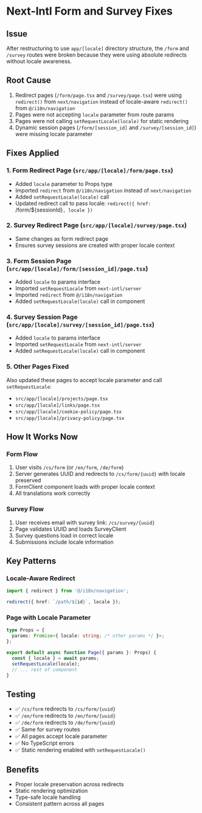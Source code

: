 # Next-Intl Form and Survey Fixes

## Issue
After restructuring to use `app/[locale]` directory structure, the `/form` and `/survey` routes were broken because they were using absolute redirects without locale awareness.

## Root Cause
1. Redirect pages (`/form/page.tsx` and `/survey/page.tsx`) were using `redirect()` from `next/navigation` instead of locale-aware `redirect()` from `@/i18n/navigation`
2. Pages were not accepting `locale` parameter from route params
3. Pages were not calling `setRequestLocale(locale)` for static rendering
4. Dynamic session pages (`/form/[session_id]` and `/survey/[session_id]`) were missing locale parameter

## Fixes Applied

### 1. Form Redirect Page (`src/app/[locale]/form/page.tsx`)
- Added `locale` parameter to Props type
- Imported `redirect` from `@/i18n/navigation` instead of `next/navigation`
- Added `setRequestLocale(locale)` call
- Updated redirect call to pass locale: `redirect({ href: `/form/${sessionId}`, locale })`

### 2. Survey Redirect Page (`src/app/[locale]/survey/page.tsx`)
- Same changes as form redirect page
- Ensures survey sessions are created with proper locale context

### 3. Form Session Page (`src/app/[locale]/form/[session_id]/page.tsx`)
- Added `locale` to params interface
- Imported `setRequestLocale` from `next-intl/server`
- Imported `redirect` from `@/i18n/navigation`
- Added `setRequestLocale(locale)` call in component

### 4. Survey Session Page (`src/app/[locale]/survey/[session_id]/page.tsx`)
- Added `locale` to params interface
- Imported `setRequestLocale` from `next-intl/server`
- Added `setRequestLocale(locale)` call in component

### 5. Other Pages Fixed
Also updated these pages to accept locale parameter and call `setRequestLocale`:
- `src/app/[locale]/projects/page.tsx`
- `src/app/[locale]/links/page.tsx`
- `src/app/[locale]/cookie-policy/page.tsx`
- `src/app/[locale]/privacy-policy/page.tsx`

## How It Works Now

### Form Flow
1. User visits `/cs/form` (or `/en/form`, `/de/form`)
2. Server generates UUID and redirects to `/cs/form/{uuid}` with locale preserved
3. FormClient component loads with proper locale context
4. All translations work correctly

### Survey Flow
1. User receives email with survey link: `/cs/survey/{uuid}`
2. Page validates UUID and loads SurveyClient
3. Survey questions load in correct locale
4. Submissions include locale information

## Key Patterns

### Locale-Aware Redirect
```typescript
import { redirect } from '@/i18n/navigation';

redirect({ href: `/path/${id}`, locale });
```

### Page with Locale Parameter
```typescript
type Props = {
  params: Promise<{ locale: string; /* other params */ }>;
};

export default async function Page({ params }: Props) {
  const { locale } = await params;
  setRequestLocale(locale);
  // ... rest of component
}
```

## Testing
- ✅ `/cs/form` redirects to `/cs/form/{uuid}`
- ✅ `/en/form` redirects to `/en/form/{uuid}`
- ✅ `/de/form` redirects to `/de/form/{uuid}`
- ✅ Same for survey routes
- ✅ All pages accept locale parameter
- ✅ No TypeScript errors
- ✅ Static rendering enabled with `setRequestLocale()`

## Benefits
- Proper locale preservation across redirects
- Static rendering optimization
- Type-safe locale handling
- Consistent pattern across all pages
